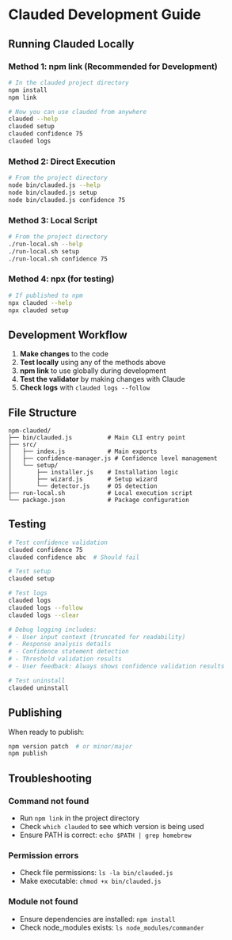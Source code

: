 # Clauded Development Guide

## Running Clauded Locally

### Method 1: npm link (Recommended for Development)

```bash
# In the clauded project directory
npm install
npm link

# Now you can use clauded from anywhere
clauded --help
clauded setup
clauded confidence 75
clauded logs
```

### Method 2: Direct Execution

```bash
# From the project directory
node bin/clauded.js --help
node bin/clauded.js setup
node bin/clauded.js confidence 75
```

### Method 3: Local Script

```bash
# From the project directory
./run-local.sh --help
./run-local.sh setup
./run-local.sh confidence 75
```

### Method 4: npx (for testing)

```bash
# If published to npm
npx clauded --help
npx clauded setup
```

## Development Workflow

1. **Make changes** to the code
2. **Test locally** using any of the methods above
3. **npm link** to use globally during development
4. **Test the validator** by making changes with Claude
5. **Check logs** with `clauded logs --follow`

## File Structure

```
npm-clauded/
├── bin/clauded.js          # Main CLI entry point
├── src/
│   ├── index.js            # Main exports
│   ├── confidence-manager.js # Confidence level management
│   └── setup/
│       ├── installer.js    # Installation logic
│       ├── wizard.js       # Setup wizard
│       └── detector.js     # OS detection
├── run-local.sh            # Local execution script
└── package.json            # Package configuration
```

## Testing

```bash
# Test confidence validation
clauded confidence 75
clauded confidence abc  # Should fail

# Test setup
clauded setup

# Test logs
clauded logs
clauded logs --follow
clauded logs --clear

# Debug logging includes:
# - User input context (truncated for readability)
# - Response analysis details
# - Confidence statement detection
# - Threshold validation results
# - User feedback: Always shows confidence validation results

# Test uninstall
clauded uninstall
```

## Publishing

When ready to publish:

```bash
npm version patch  # or minor/major
npm publish
```

## Troubleshooting

### Command not found
- Run `npm link` in the project directory
- Check `which clauded` to see which version is being used
- Ensure PATH is correct: `echo $PATH | grep homebrew`

### Permission errors
- Check file permissions: `ls -la bin/clauded.js`
- Make executable: `chmod +x bin/clauded.js`

### Module not found
- Ensure dependencies are installed: `npm install`
- Check node_modules exists: `ls node_modules/commander` 